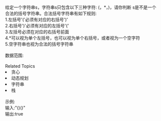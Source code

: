 <div>  给定一个字符串s，字符串s只包含以下三种字符: (，*，)，请你判断 s是不是一个合法的括号字符串。合法括号字符串有如下规则: </div> <div>  1.左括号'('必须有对应的右括号')' </div> <div>  <span>2.右括号')'必须有对应的左括号'('</span>  </div> <div>  3.左括号必须在对应的右括号前面<br> </div> <div>  4.*可以视为单个左括号，也可以视为单个右括号，或者视为一个空字符 </div> <div>  5.空字符串也视为合法的括号字符串 </div> <div>  <br> </div> <div>  数据范围: </div> <div>  <img alt="" src="https://www.nowcoder.com/equation?tex=1%3C%3Ds.length%3C%3D100"><br> </div><div><br></div><div><div>Related Topics</div><div><li>贪心</li><li>动态规划</li><li>字符串</li><li>栈</li></div></div><br>示例:<br>输入:"()()"<br>输出:true
<br>